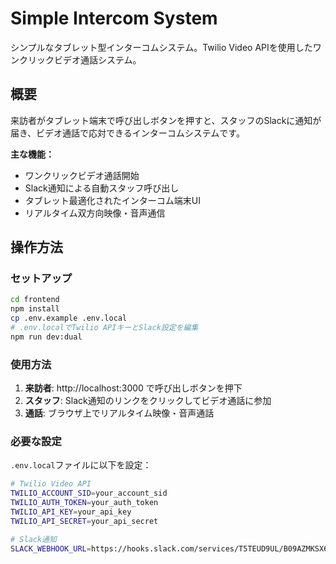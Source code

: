 # Simple Intercom System

シンプルなタブレット型インターコムシステム。Twilio Video APIを使用したワンクリックビデオ通話システム。

## 概要

来訪者がタブレット端末で呼び出しボタンを押すと、スタッフのSlackに通知が届き、ビデオ通話で応対できるインターコムシステムです。

**主な機能：**
- ワンクリックビデオ通話開始
- Slack通知による自動スタッフ呼び出し
- タブレット最適化されたインターコム端末UI
- リアルタイム双方向映像・音声通信

## 操作方法

### セットアップ

```bash
cd frontend
npm install
cp .env.example .env.local
# .env.localでTwilio APIキーとSlack設定を編集
npm run dev:dual
```

### 使用方法

1. **来訪者**: http://localhost:3000 で呼び出しボタンを押下
2. **スタッフ**: Slack通知のリンクをクリックしてビデオ通話に参加
3. **通話**: ブラウザ上でリアルタイム映像・音声通話

### 必要な設定

`.env.local`ファイルに以下を設定：

```bash
# Twilio Video API
TWILIO_ACCOUNT_SID=your_account_sid
TWILIO_AUTH_TOKEN=your_auth_token
TWILIO_API_KEY=your_api_key
TWILIO_API_SECRET=your_api_secret

# Slack通知
SLACK_WEBHOOK_URL=https://hooks.slack.com/services/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

```